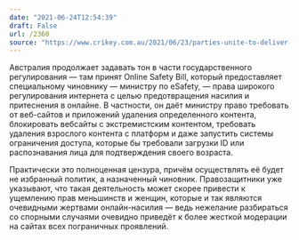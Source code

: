```yaml
---
date: "2021-06-24T12:54:39"
draft: False
url: /2360
source: "https://www.crikey.com.au/2021/06/23/parties-unite-to-deliver-greater-internet-censorship-powers-to-government-appointed-official/"
---
```


Австралия продолжает задавать тон в части государственного регулирования — там принят Online Safety Bill, который предоставляет специальному чиновнику — министру по eSafety, — права широкого регулирования интернета с целью предотвращения насилия и притеснения в онлайне. В частности, он даёт министру право требовать от веб-сайтов и приложений удаления определенного контента, блокировать вебсайты с экстремистским контентом, требовать удаления взрослого контента с платформ и даже запустить системы ограничения доступа, которые бы требовали загрузки ID или распознавания лица для подтверждения своего возраста.

Практически это полноценная цензура, причём осуществлять её будет не избранный политик, а назначенный чиновник. Правозащитники уже указывают, что такая деятельность может скорее привести к ущемлению прав меньшинств и женщин, которые и так являются очевидными жертвами онлайн-насилия — ведь нежелание разбираться со спорными случаями очевидно приведёт к более жесткой модерации на сайтах всех пограничных проявлений.
